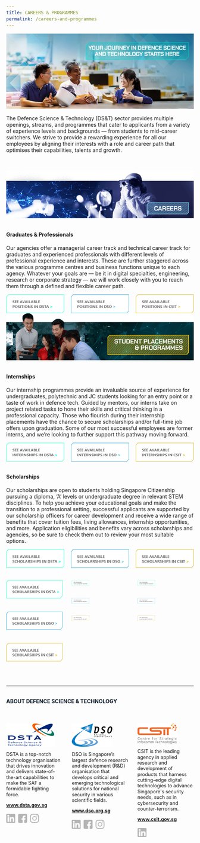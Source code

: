 ```yaml
---
title: CAREERS & PROGRAMMES
permalink: /careers-and-programmes
---
```

<style>
	a[target="_blank"]:after,.float-buttons{
	display:none;}
	
	a[target="_blank"]:after{display:none;}
</style>
![Alt text for image on Isomer site](/images/careers/Careers_Banner.jpg)
<p style="margin-bottom:3rem;">The Defence Science & Technology (DS&T) sector provides multiple openings, streams, and programmes that cater to applicants from a variety of experience levels and backgrounds — from students to mid-career switchers. We strive to provide a rewarding experience for all our employees by aligning their interests with a role and career path that optimises their capabilities, talents and growth.</p>

<img src="images/careers/Careers_1Careers.png"/>
<h4 style="font-weight:bold;margin-top:2rem;">Graduates & Professionals</h4>

<p style="margin-top:1rem;">Our agencies offer a managerial career track and technical career track for graduates and experienced professionals with different levels of professional experience and interests. These are further staggered across the various programme centres and business functions unique to each agency. Whatever your goals are — be it in digital specialties, engineering, research or corporate strategy — we will work closely with you to reach them through a defined and flexible career path.
</p>

<div style="display:flex;justify-content:space-between;">
	<a href="https://www.dsta.gov.sg/join-us/job-seeker/dsta-careers" style="display:flex;width:31%;" target="_blank">
		<img src="/images/position-dsta.png"/>
	</a>
		<a href="https://careers.dso.org.sg/career-openings/index.html" style="display:flex;width:31%;" target="_blank">
		<img src="/images/position-dso.png"/>
	</a>
		<a href="https://www.csit.gov.sg/join-us/job-opportunities" style="display:flex;width:31%;" target="_blank">
		<img src="/images/position-csit.png"/>
	</a>
	</div>
	
<img src="images/careers/Careers_2Programmes.png"/>
<h4 style="font-weight:bold;margin-top:2rem;">Internships</h4>

<p style="margin-top:1rem;">Our internship programmes provide an invaluable source of experience for undergraduates, polytechnic and JC students looking for an entry point or a taste of work in defence tech. Guided by mentors, our interns take on project related tasks to hone their skills and critical thinking in a professional capacity. Those who flourish during their internship placements have the chance to secure scholarships and/or full-time job offers upon graduation. Some of our most successful employees are former interns, and we’re looking to further support this pathway moving forward.
</p>

<div style="display:flex;justify-content:space-between;">
	<a href="https://www.dsta.gov.sg/join-us/student/internship/internship-programme" style="display:flex;width:31%;" target="_blank">
		<img src="/images/internship-dsta.png"/>
	</a>
		<a href="https://www.dso.org.sg/internship" style="display:flex;width:31%;" target="_blank">
		<img src="/images/internship-dso.png"/>
	</a>
		<a href="https://www.csit.gov.sg/internships-scholarships/internships" style="display:flex;width:31%;" target="_blank">
		<img src="/images/internship-csit.png"/>
	</a>
	</div>

	
<h4 style="font-weight:bold;margin-top:2rem;">Scholarships</h4>

<p style="margin-top:1rem;">Our scholarships are open to students holding Singapore Citizenship pursuing a diploma, ‘A’ levels or undergraduate degree in relevant STEM disciplines. To help you achieve your educational goals and make the transition to a professional setting, successful applicants are supported by our scholarship officers for career development and receive a wide range of benefits that cover tuition fees, living allowances, internship opportunities, and more. Application eligibilities and benefits vary across scholarships and agencies, so be sure to check them out to review your most suitable options.
</p>

<div style="display:flex;justify-content:space-between;">
	<a href="https://www.dsta.gov.sg/join-us/student/scholarships-awards" style="display:flex;width:31%;" target="_blank">
		<img src="/images/scholarship-dsta.png"/>
	</a>
		<a href="https://www.dso.org.sg/join-us/students-and-undergraduates" style="display:flex;width:31%;" target="_blank">
		<img src="/images/scholarship-dso.png"/>
	</a>
		<a href="https://www.csit.gov.sg/internships-scholarships/csit-undergraduate-scholarship" style="display:flex;width:31%;" target="_blank">
		<img src="/images/scholarship-csit.png"/>
	</a>
	</div>

<div class="dst-3-col">
	<style>
	a[target="_blank"]:after{display:none !important;}
	.dst-col a{
		flex-direction:column;
	}
	</style>
	<div class="dst-col">
		 <a href="https://www.dsta.gov.sg/join-us/student/scholarships-awards" style=" width:100%;" target="_blank">
		<img src="/images/scholarship-dsta.png"/>
	</a>
		<a href="https://www.dso.org.sg/join-us/students-and-undergraduates" style=" width:100%;" target="_blank">
		<img src="/images/scholarship-dso.png"/>
	</a>
		<a href="https://www.csit.gov.sg/internships-scholarships/csit-undergraduate-scholarship" style=" width:100%;" target="_blank">
		<img src="/images/scholarship-csit.png"/>
	</a>
	</div>
	<div class="dst-col">
		 <a href="https://www.dsta.gov.sg/join-us/student/scholarships-awards" style="display:flex;width:31%;" target="_blank">
		<img src="/images/scholarship-dsta.png"/>
	</a>
		<a href="https://www.dso.org.sg/join-us/students-and-undergraduates" style="display:flex;width:31%;" target="_blank">
		<img src="/images/scholarship-dso.png"/>
	</a>
		<a href="https://www.csit.gov.sg/internships-scholarships/csit-undergraduate-scholarship" style="display:flex;width:31%;" target="_blank">
		<img src="/images/scholarship-csit.png"/>
	</a>
	</div>
	<div class="dst-col">
		 <a href="https://www.dsta.gov.sg/join-us/student/scholarships-awards" style="display:flex;width:31%;" target="_blank">
		<img src="/images/scholarship-dsta.png"/>
	</a>
		<a href="https://www.dso.org.sg/join-us/students-and-undergraduates" style="display:flex;width:31%;" target="_blank">
		<img src="/images/scholarship-dso.png"/>
	</a>
		<a href="https://www.csit.gov.sg/internships-scholarships/csit-undergraduate-scholarship" style="display:flex;width:31%;" target="_blank">
		<img src="/images/scholarship-csit.png"/>
	</a>
	</div>
</div>


<br><br>
<hr>

<h4  style="font-weight:bold;margin-top:2rem;color:#0C1926;">ABOUT DEFENCE SCIENCE & TECHNOLOGY</h4>

<style>
	.dst-3-col{display:flex;justify-content:space-between;}
	.dst-col{display:flex;width:30%;flex-direction:column;}
	.dst-col img{
	width:fit-content;
	margin:2rem 0 0 0;
	}
	
	@media (max-width:767px){
	.dst-3-col{
		flex-direction:column;
	}
	
	.dst-col{
	width:100%;}
	}
	
	.social-icon{
	width:24px;
	height:24px;}
	
	.dst-3-col p, .dst-3-col a{
	font-size:0.8rem;line-height:1.2;
	}
	
	.dst-3-col a{
	font-weight:bold;
	}
	
	a.site-url{
	margin:0;
	}
	
	img.social-icon{
	margin-top:1rem;}
	
	.social{
	display:flex;}
	
	.social > a{
	margin:0 8px 0 0;
	}
}
	
</style>

<div class="dst-3-col">
	<div class="dst-col">
		<img src="/images/dsta-logo-DTCareers.png" style=""/>
			<p >DSTA is a top-notch technology organisation that drives innovation and delivers state-of-the-art capabilities to make the SAF a formidable fighting force.</p>
			<a href="https://www.dsta.gov.sg/home" target="_blank" class="site-url">www.dsta.gov.sg</a>
		<div class="social">
			<a href="https://www.linkedin.com/company/dsta/" target="_blank">
				<img src="/images/icons/linkedin.svg" class="social-icon" />
			</a>
			<a href="https://www.facebook.com/SingaporeDSTA" target="_blank">
				<img src="/images/icons/facebook.svg" class="social-icon" />
			</a>
			<a href="https://www.instagram.com/singaporedsta" target="_blank">
				<img src="/images/icons/instagram.svg" class="social-icon" />
			</a>
		</div>
	</div>
	<div class="dst-col">
		<img src="/images/dso-logo.png" style=""/>
			<p>DSO is Singapore’s largest defence research and development (R&D) organisation that develops critical and emerging technological solutions for national security in various scientific fields. 
</p>
			<a href="https://www.dso.org.sg" class="site-url" target="_blank">www.dso.org.sg</a>
		<div class="social">
			<a href="https://www.linkedin.com/company/dso-national-laboratories" target="_blank">
				<img src="/images/icons/linkedin.svg" class="social-icon" />
			</a>
			<a href="https://www.facebook.com/dso.sg/" target="_blank">
				<img src="/images/icons/facebook.svg" class="social-icon" />
			</a>
			<a href="https://www.instagram.com/discoverdso/" target="_blank">
				<img src="/images/icons/instagram.svg" class="social-icon" />
			</a>
		</div>
	</div>
	<div class="dst-col">
		<img src="/images/csit-logo.png" style=""/>
			<p>CSIT is the leading agency in applied research and development of products that harness cutting-edge digital technologies to advance Singapore's security needs, such as in cybersecurity and counter-terrorism.</p>
			<a href="https://www.csit.gov.sg" target="_blank" class="site-url">www.csit.gov.sg</a>
	<div class="social">
			<a href="https://www.linkedin.com/company/centre-for-strategic-infocomm-technologies/" target="_blank">
				<img src="/images/icons/linkedin.svg" class="social-icon" />
			</a>
		</div>
	</div>
</div>